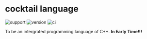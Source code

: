 # cocktail language

![support](https://img.shields.io/badge/Support-CanftIn-FFD500?style=flat&labelColor=005BBB)
![version](https://img.shields.io/badge/version-0.0.1-green)
![ci](https://github.com/canftin/cocktail-lang/actions/workflows/ci.yml/badge.svg)

To be an intergrated programming language of C++. **In Early Time!!!**
